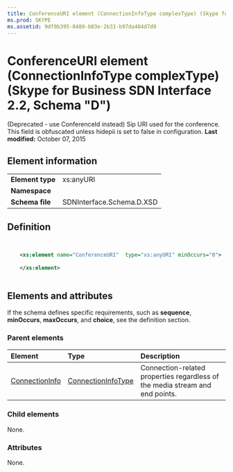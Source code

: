 ```yaml
---
title: ConferenceURI element (ConnectionInfoType complexType) (Skype for Business SDN Interface 2.2, Schema "D")
ms.prod: SKYPE
ms.assetid: 9df0b395-0489-b03e-2b31-b97da484d7d9
---
```



# ConferenceURI element (ConnectionInfoType complexType) (Skype for Business SDN Interface 2.2, Schema "D")
(Deprecated - use ConferenceId instead) Sip URI used for the conference. This field is obfuscated unless hidepii is set to false in configuration. 
 **Last modified:** October 07, 2015
  
    
    


## Element information


|||
|:-----|:-----|
|**Element type**|xs:anyURI |
|**Namespace**||
|**Schema file**|SDNInterface.Schema.D.XSD |
   

## Definition


```XML


    <xs:element name="ConferenceURI"  type="xs:anyURI" minOccurs="0">
    
    </xs:element>
  
```


## Elements and attributes

If the schema defines specific requirements, such as **sequence**, **minOccurs**, **maxOccurs**, and **choice**, see the definition section. 
  
    
    

### Parent elements



|**Element**|**Type**|**Description**|
|:-----|:-----|:-----|
| [ConnectionInfo](connectioninfo-element.md)| [ConnectionInfoType](connectioninfotype-complextype.md)|Connection-related properties regardless of the media stream and end points. |
   

### Child elements

None. 
  
    
    

### Attributes

None. 
  
    
    

